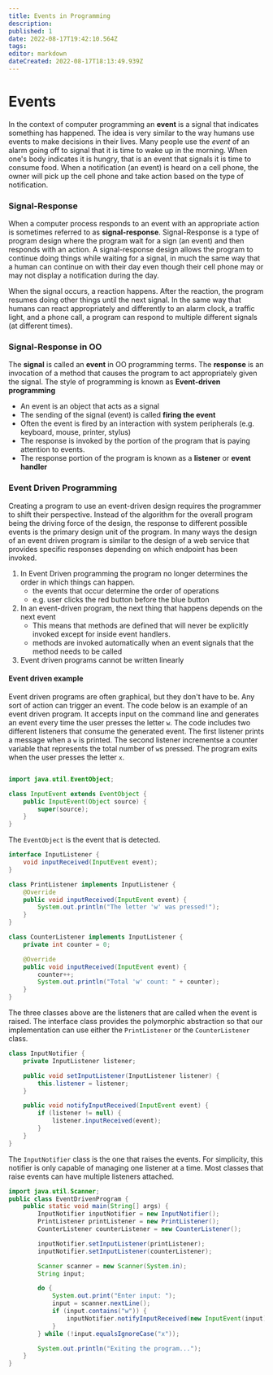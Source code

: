 ```yaml
---
title: Events in Programming
description: 
published: 1
date: 2022-08-17T19:42:10.564Z
tags: 
editor: markdown
dateCreated: 2022-08-17T18:13:49.939Z
---
```



# Events 

In the context of computer programming an **event** is a signal that indicates something has happened. The idea is very similar to the way humans use events to make decisions in their lives. Many people use the *event* of an alarm going off to signal that it is time to wake up in the morning. When one's body indicates it is hungry, that is an event that signals it is time to consume food.  When a notification (an event) is heard on a cell phone, the owner will pick up the cell phone and take action based on the type of notification.

### Signal-Response

When a computer process responds to an event with an appropriate action is sometimes referred to as **signal-response**. Signal-Response is a type of program design where the program wait for a sign (an event) and then responds with an action.  A signal-response  design allows the program to continue doing things while waiting for a signal, in much the same way that a human can continue on with their day even though their cell phone may or may not display a notification during the day. 

When the signal occurs, a reaction happens. After the reaction, the program resumes doing other things until the next signal.  In the same way that humans can react appropriately and differently to an alarm clock, a traffic light, and a phone call, a program can respond to multiple different signals (at different times).


### Signal-Response in OO

The **signal** is called an **event** in OO programming terms. The **response** is an invocation of a method that  causes the program to act appropriately given the signal.  The style of programming is known as **Event-driven programming** 
 - An event is an object that acts as a signal 
 - The sending of the signal (event)  is called **firing the event**
 - Often the event is fired by an interaction with system peripherals (e.g. keyboard, mouse, printer, stylus)
  - The response is invoked by the portion of the program that is paying attention to events.
  - The response portion of the program is known as a **listener** or **event handler**

### Event Driven Programming 
Creating a program to use an event-driven design requires the programmer to shift their perspective.  Instead of the algorithm for the overall program being the driving force of the design,  the response to different possible events is the primary design unit of the program.  In many ways the design of an event driven program is similar to the design of a web service that provides specific responses depending on which endpoint has been invoked.

1. In Event Driven programming the program no longer determines the order in which things can happen. 
    * the events that occur determine the order of operations
    * e.g. user clicks the red button before the blue button
2. In an event-driven program, the next thing that happens depends on the next event
    * This means that methods are defined that will never be explicitly invoked except for inside event handlers.
    * methods are invoked automatically when an event signals that the method needs to be called
3. Event driven programs cannot be written linearly


#### Event driven example

Event driven programs are often graphical, but they don't have to be. Any sort of action can trigger an event. The code below is an example of an event driven program.  It accepts input on the command line and generates an event every time the user presses the letter `w`.   The code includes two different listeners that consume the generated event.  The first listener prints a message when a `w` is printed.   The second listener incrementse a counter variable that represents the total number of `w`s pressed.   The program exits when the user presses the letter `x`.



```java

import java.util.EventObject;

class InputEvent extends EventObject {
    public InputEvent(Object source) {
        super(source);
    }
}
```
The `EventObject` is the event that is detected.

```java
interface InputListener {
    void inputReceived(InputEvent event);
}
```
```java
class PrintListener implements InputListener {
    @Override
    public void inputReceived(InputEvent event) {
        System.out.println("The letter 'w' was pressed!");
    }
}
```
```java
class CounterListener implements InputListener {
    private int counter = 0;

    @Override
    public void inputReceived(InputEvent event) {
        counter++;
        System.out.println("Total 'w' count: " + counter);
    }
}
```
The three classes above are the listeners that are called when the event is raised.  The interface class provides the polymorphic abstraction so that our implementation can use either the `PrintListener` or the `CounterListener` class.

```java
class InputNotifier {
    private InputListener listener;

    public void setInputListener(InputListener listener) {
        this.listener = listener;
    }

    public void notifyInputReceived(InputEvent event) {
        if (listener != null) {
            listener.inputReceived(event);
        }
    }
}
```
The `InputNotifier` class is the one that raises the events.   For simplicity, this notifier is only capable of managing one listener at a time.  Most classes that raise events can have multiple listeners attached.

```java
import java.util.Scanner;
public class EventDrivenProgram {
    public static void main(String[] args) {
        InputNotifier inputNotifier = new InputNotifier();
        PrintListener printListener = new PrintListener();
        CounterListener counterListener = new CounterListener();

        inputNotifier.setInputListener(printListener);
        inputNotifier.setInputListener(counterListener);

        Scanner scanner = new Scanner(System.in);
        String input;

        do {
            System.out.print("Enter input: ");
            input = scanner.nextLine();
            if (input.contains("w")) {
                inputNotifier.notifyInputReceived(new InputEvent(input));
            }
        } while (!input.equalsIgnoreCase("x"));

        System.out.println("Exiting the program...");
    }
}
```
